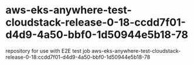 # aws-eks-anywhere-test-cloudstack-release-0-18-ccdd7f01-d4d9-4a50-bbf0-1d50944e5b18-78
repository for use with E2E test job aws-eks-anywhere-test-cloudstack-release-0-18:ccdd7f01-d4d9-4a50-bbf0-1d50944e5b18-78
